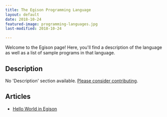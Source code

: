 ```yaml
---
title: The Egison Programming Language
layout: default
date: 2018-10-24
featured-image: programming-languages.jpg
last-modified: 2018-10-24

---
```


Welcome to the Egison page! Here, you'll find a description of the language as well as a list of sample programs in that language.

## Description

No 'Description' section available. [Please consider contributing](https://github.com/TheRenegadeCoder/sample-programs-website).

## Articles

- [Hello World in Egison](https://sampleprograms.io/projects/hello-world/egison)